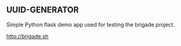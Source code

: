 ## UUID-GENERATOR

Simple Python flask demo app used for testing the brigade project. 

http://brigade.sh 